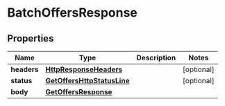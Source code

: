 
# BatchOffersResponse

## Properties
Name | Type | Description | Notes
------------ | ------------- | ------------- | -------------
**headers** | [**HttpResponseHeaders**](HttpResponseHeaders.md) |  |  [optional]
**status** | [**GetOffersHttpStatusLine**](GetOffersHttpStatusLine.md) |  |  [optional]
**body** | [**GetOffersResponse**](GetOffersResponse.md) |  | 



